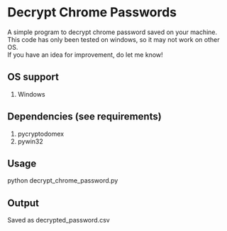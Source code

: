 # Decrypt Chrome Passwords
A simple program to decrypt chrome password saved on your machine. <br>
This code has only been tested on windows, so it may not work on other OS.<br>
If you have an idea for improvement, do let me know!<br>

## OS support
1. Windows

## Dependencies (see requirements)

1. pycryptodomex
2. pywin32

## Usage
python decrypt_chrome_password.py<br>

## Output
Saved as decrypted_password.csv
